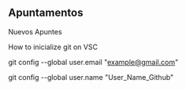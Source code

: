 ## Apuntamentos

Nuevos Apuntes

How to inicialize git on VSC

git config --global user.email "example@gmail.com"

git config --global user.name "User_Name_Github"